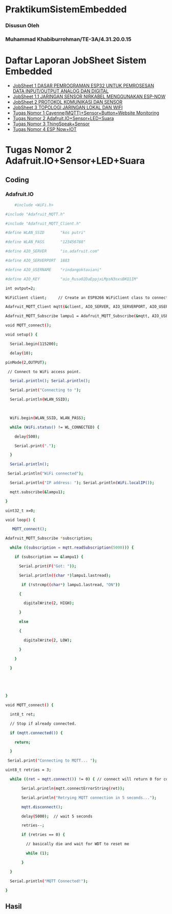 # PraktikumSistemEmbedded
### Disusun Oleh
### Muhammad Khabiburrohman/TE-3A/4.31.20.0.15

# Daftar Laporan JobSheet Sistem Embedded

- [JobSheet 1 DASAR PEMROGRAMAN ESP32 UNTUK PEMROSESAN DATA INPUT/OUTPUT ANALOG DAN DIGITAL](https://github.com/Khabiburr/Jobsheet-1)
- [JobSheet 1.1 JARINGAN SENSOR NIRKABEL MENGGUNAKAN ESP-NOW](https://github.com/Khabiburr/Jobsheet-1.1)
- [JobSheet 2 PROTOKOL KOMUNIKASI DAN SENSOR](https://github.com/Khabiburr/Jobsheet-2)
- [JobSheet 3 TOPOLOGI JARINGAN LOKAL DAN WIFI](https://github.com/Khabiburr/Jobsheet-3)
- [Tugas Nomor 1 Cayenne(MQTT)+Sensor+Button+Website Monitoring](https://github.com/Khabiburr/Jobsheet-4.1)
- [Tugas Nomor 2 Adafruit.IO+Sensor+LED+Suara](https://github.com/Khabiburr/Jobsheet-4.2)
- [Tugas Nomor 3 ThingSpeak+Sensor](https://github.com/Khabiburr/Jobsheet-4.3)
- [Tugas Nomor 4 ESP Now+IOT](https://github.com/Khabiburr/Jobsheet-4.4)

# Tugas Nomor 2 Adafruit.IO+Sensor+LED+Suara

## Coding

### Adafruit.IO

```bash
    #include <WiFi.h>

#include "Adafruit_MQTT.h"

#include "Adafruit_MQTT_Client.h"

#define WLAN_SSID       "kos putri"

#define WLAN_PASS       "123456788"

#define AIO_SERVER      "io.adafruit.com"

#define AIO_SERVERPORT  1883                  

#define AIO_USERNAME    "rindangoktaviani"

#define AIO_KEY         "aio_Rusa02DaEppjxLMpsN3oxsBKQ1IM"

int output=2;

WiFiClient client;     // Create an ESP8266 WiFiClient class to connect to the MQTT server.

Adafruit_MQTT_Client mqtt(&client, AIO_SERVER, AIO_SERVERPORT, AIO_USERNAME, AIO_KEY);        // Setup the MQTT client class by passing in the WiFi client and MQTT server and login details.

Adafruit_MQTT_Subscribe lampu1 = Adafruit_MQTT_Subscribe(&mqtt, AIO_USERNAME "/feeds/lampu1");

void MQTT_connect();

void setup() {

  Serial.begin(115200);

  delay(10);

pinMode(2,OUTPUT);

 // Connect to WiFi access point.

  Serial.println(); Serial.println();

  Serial.print("Connecting to ");

  Serial.println(WLAN_SSID);

 

  WiFi.begin(WLAN_SSID, WLAN_PASS);

  while (WiFi.status() != WL_CONNECTED) {

    delay(500);

    Serial.print(".");

  }

  Serial.println();

 Serial.println("WiFi connected");

  Serial.println("IP address: "); Serial.println(WiFi.localIP());

  mqtt.subscribe(&lampu1);

}

uint32_t x=0;

void loop() {

   MQTT_connect();

Adafruit_MQTT_Subscribe *subscription;

  while ((subscription = mqtt.readSubscription(5000))) {

    if (subscription == &lampu1) {

      Serial.print(F("Got: "));

      Serial.println((char *)lampu1.lastread);

       if (!strcmp((char*) lampu1.lastread, "ON"))

      {

        digitalWrite(2, HIGH);

      }

      else

      {

        digitalWrite(2, LOW);

      }

    }

  }

 

 

}

void MQTT_connect() {

  int8_t ret;

  // Stop if already connected.

  if (mqtt.connected()) {

    return;

  }

 Serial.print("Connecting to MQTT... ");

uint8_t retries = 3;

  while ((ret = mqtt.connect()) != 0) { // connect will return 0 for connected

       Serial.println(mqtt.connectErrorString(ret));

       Serial.println("Retrying MQTT connection in 5 seconds...");

       mqtt.disconnect();

       delay(5000);  // wait 5 seconds

       retries--;

       if (retries == 0) {

         // basically die and wait for WDT to reset me

         while (1);

       }

  }

  Serial.println("MQTT Connected!");

}

```

## Hasil

